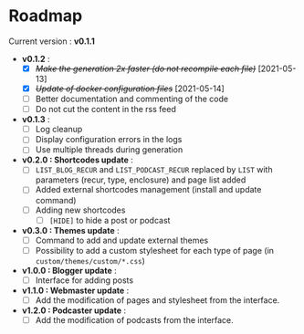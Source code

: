 # Roadmap

Current version : **v0.1.1**

- **v0.1.2** :
    + [X] ~~*Make the generation 2x faster (do not recompile each file)*~~ [2021-05-13]
    + [X] ~~*Update of docker configuration files*~~ [2021-05-14]
    + [ ] Better documentation and commenting of the code
    + [ ] Do not cut the content in the rss feed

- **v0.1.3** :
    + [ ] Log cleanup
    + [ ] Display configuration errors in the logs
    + [ ] Use multiple threads during generation

- **v0.2.0 : Shortcodes update** :
    + [ ] `LIST_BLOG_RECUR` and `LIST_PODCAST_RECUR` replaced by `LIST` with parameters (recur, type, enclosure) and page list added
    + [ ] Added external shortcodes management (install and update command)
    + [ ] Adding new shortcodes
        * [ ] `[HIDE]` to hide a post or podcast
- **v0.3.0 : Themes update** :
    + [ ] Command to add and update external themes
    + [ ] Possibility to add a custom stylesheet for each type of page (in `custom/themes/custom/*.css`)
- **v1.0.0 : Blogger update** :
    + [ ] Interface for adding posts
- **v1.1.0 : Webmaster update** :
    + [ ] Add the modification of pages and stylesheet from the interface.
- **v1.2.0 : Podcaster update** :
    + [ ] Add the modification of podcasts from the interface.